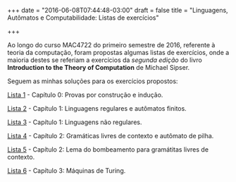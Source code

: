 +++
date = "2016-06-08T07:44:48-03:00"
draft = false
title = "Linguagens, Autômatos e Computabilidade: Listas de exercícios"

+++

Ao longo do curso MAC4722 do primeiro semestre de 2016, referente à teoria da computação, foram propostas algumas listas
de exercícios, onde a maioria destes se referiam a exercícios da *segunda edição* do livro **Introduction to the Theory of Computation** de Michael Sipser.

Seguem as minhas soluções para os exercícios propostos:

[Lista 1](http://ime.usp.br/~athoscr/files/automatos/lista_1.pdf) - Capítulo 0: Provas por construção e indução.

[Lista 2](http://ime.usp.br/~athoscr/files/automatos/lista_2.pdf) - Capítulo 1: Linguagens regulares e autômatos finitos.

[Lista 3](http://ime.usp.br/~athoscr/files/automatos/lista_3.pdf) - Capítulo 1: Linguagens não regulares.

[Lista 4](http://ime.usp.br/~athoscr/files/automatos/lista_4.pdf) - Capítulo 2: Gramáticas livres de contexto e autômato de pilha.

[Lista 5](http://ime.usp.br/~athoscr/files/automatos/lista_5.pdf) - Capítulo 2: Lema do bombeamento para gramátitas livres de contexto.

[Lista 6](http://ime.usp.br/~athoscr/files/automatos/lista_6.pdf) - Capítulo 3: Máquinas de Turing.

